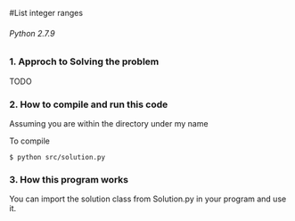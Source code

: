 #List integer ranges
###### Python 2.7.9

### 1. Approch to Solving the problem

TODO

### 2. How to compile and run this code

Assuming you are within the directory under my name

To compile
```
$ python src/solution.py
```

### 3. How this program works

You can import the solution class from Solution.py in your program and use it.